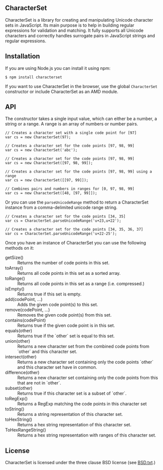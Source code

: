 ## CharacterSet

CharacterSet is a library for creating and manipulating Unicode character sets in JavaScript. Its main purpose is to help in building regular expressions for validation and matching. It fully supports all Unicode characters and correctly handles surrogate pairs in JavaScript strings and regular expressions.

## Installation

If you are using Node.js you can install it using npm:

    $ npm install characterset

If you want to use CharacterSet in the browser, use the global `CharacterSet` constructor or include CharacterSet as an AMD module.

## API

The constructor takes a single input value, which can either be a number, a string or a range. A range is an array of numbers or number pairs.

    // Creates a character set with a single code point for [97]
    var cs = new CharacterSet(97);

    // Creates a character set for the code points [97, 98, 99]
    var cs = new CharacterSet('abc');

    // Creates a character set for the code points [97, 98, 99]
    var cs = new CharacterSet([97, 98, 99]);

    // Creates a character set for the code points [97, 98, 99] using a range
    var cs = new CharacterSet([[97, 99]]);

    // Combines pairs and numbers in ranges for [0, 97, 98, 99]
    var cs = new CharacterSet([48, [97, 99]]);

Or you can use the `parseUnicodeRange` method to return a CharacterSet instance from a comma-delimited unicode range string.

    // Creates a character set for the code points [34, 35]
    var cs = CharacterSet.parseUnicodeRange('u+23,u+22');

    // Creates a character set for the code points [34, 35, 36, 37]
    var cs = CharacterSet.parseUnicodeRange('u+22-25');

Once you have an instance of CharacterSet you can use the following methods on it:

<dl>
  <dt>getSize()</dt>
  <dd>Returns the number of code points in this set.</dd>

  <dt>toArray()</dt>
  <dd>Returns all code points in this set as a sorted array.</dd>

  <dt>toRange()</dt>
  <dd>Returns all code points in this set as a range (i.e. compressed.)</dd>

  <dt>isEmpty()</dt>
  <dd>Returns true if this set is empty.</dd>

  <dt>add(codePoint, ...)</dt>
  <dd>Adds the given code point(s) to this set.</dd>

  <dt>remove(codePoint, ...)</dt>
  <dd>Removes the given code point(s) from this set.</dd>

  <dt>contains(codePoint)</dt>
  <dd>Returns true if the given code point is in this set.</dd>

  <dt>equals(other)</dt>
  <dd>Returns true if the `other` set is equal to this set.</dd>

  <dt>union(other)</dt>
  <dd>Returns a new character set from the combined code points from `other` and this character set.</dd>

  <dt>intersect(other)</dt>
  <dd>Returns a new character set containing only the code points `other` and this character set have in common.</dd>

  <dt>difference(other)</dt>
  <dd>Returns a new character set containing only the code points from this that are not in `other`.</dd>

  <dt>subset(other)</dt>
  <dd>Returns true if this character set is a subset of `other`.</dd>

  <dt>toRegExp()</dt>
  <dd>Returns a RegExp matching the code points in this character set</dd>

  <dt>toString()</dt>
  <dd>Returns a string representation of this character set.</dd>

  <dt>toHexString()</dt>
  <dd>Returns a hex string representation of this character set.</dd>

  <dt>ToHexRangeString()</dt>
  <dd>Returns a hex string representation with ranges of this character set.</dd>
</dl>

## License

CharacterSet is licensed under the three clause BSD license (see [BSD.txt](BSD.txt).)
